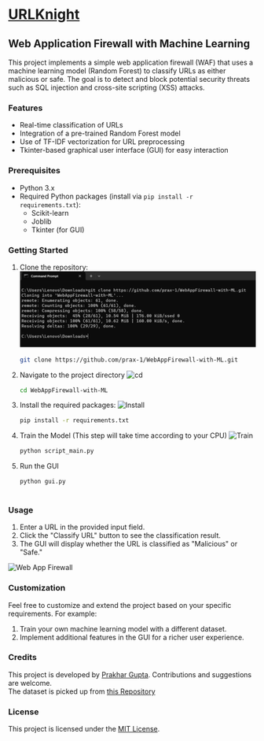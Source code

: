 # <u> URLKnight </u>
## Web Application Firewall with Machine Learning

This project implements a simple web application firewall (WAF) that uses a machine learning model (Random Forest) to classify URLs as either malicious or safe. The goal is to detect and block potential security threats such as SQL injection and cross-site scripting (XSS) attacks.

### Features

- Real-time classification of URLs
- Integration of a pre-trained Random Forest model
- Use of TF-IDF vectorization for URL preprocessing
- Tkinter-based graphical user interface (GUI) for easy interaction

### Prerequisites

- Python 3.x
- Required Python packages (install via `pip install -r requirements.txt`):
  - Scikit-learn
  - Joblib
  - Tkinter (for GUI)

### Getting Started

1. Clone the repository:
   ![Cloning](data/clone.png)
   ```bash
   git clone https://github.com/prax-1/WebAppFirewall-with-ML.git
2. Navigate to the project directory
   ![cd](data/cd.png)
   ```bash
   cd WebAppFirewall-with-ML
4. Install the required packages:
   ![Install](data/requirements.png)
   ```bash
   pip install -r requirements.txt

6. Train the Model (This step will take time according to your CPU)
   ![Train](data/train.png)
   ```bash
   python script_main.py

8. Run the GUI
   ```bash
   python gui.py
  
### Usage
1. Enter a URL in the provided input field.
2. Click the "Classify URL" button to see the classification result.
3. The GUI will display whether the URL is classified as "Malicious" or "Safe."

![Web App Firewall](data/gui.png)

### Customization
Feel free to customize and extend the project based on your specific requirements. For example:
1. Train your own machine learning model with a different dataset.
2. Implement additional features in the GUI for a richer user experience.

### Credits
This project is developed by [Prakhar Gupta](https://github.com/prax-1). Contributions and suggestions are welcome.                                               
The dataset is picked up from [this Repository](https://github.com/faizann24/Fwaf-Machine-Learning-driven-Web-Application-Firewall/blob/master/firewall_fsecurify.jpg)

### License
This project is licensed under the [MIT License](https://github.com/prax-1/WebAppFirewall-with-ML/blob/main/LICENSE).
